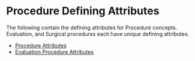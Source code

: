 # Procedure Defining Attributes

The following contain the defining attributes for Procedure concepts. Evaluation, and Surgical procedures each have unique defining attributes.

* [Procedure Attributes](../../../Procedure-Attributes_174691343.html)
* [Evaluation Procedure Attributes](../../../Evaluation-Procedure-Attributes_174691351.html)
